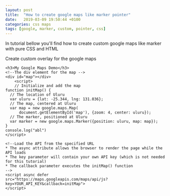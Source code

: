 ```yaml
---
layout: post
title:  "How to create google maps like marker pointer"
date:   2019-03-09 19:50:44 +0100
categories: css maps
tags: [google, marker, custom, pointer, css]
---
```

In tutorial bellow you'll find how to create custom google maps like marker with pure CSS and HTML

<div id="csstutor" data-height="470" data-href="5c882f95a7c1e07300010bce"></div>
<script src="http://localhost:8080/eb.js"></script>

Create custom overlay for the google maps




    <h3>My Google Maps Demo</h3>
    <!--The div element for the map -->
    <div id="map"></div>
        <script>
        // Initialize and add the map
    function initMap() {
      // The location of Uluru
      var uluru = {lat: -25.344, lng: 131.036};
      // The map, centered at Uluru
      var map = new google.maps.Map(
          document.getElementById('map'), {zoom: 4, center: uluru});
      // The marker, positioned at Uluru
      var marker = new google.maps.Marker({position: uluru, map: map});
    }
    console.log("abl")
    </script>

    <!--Load the API from the specified URL
    * The async attribute allows the browser to render the page while the API loads
    * The key parameter will contain your own API key (which is not needed for this tutorial)
    * The callback parameter executes the initMap() function
    -->
    <script async defer
    src="https://maps.googleapis.com/maps/api/js?key=YOUR_API_KEY&callback=initMap">
    </script>

